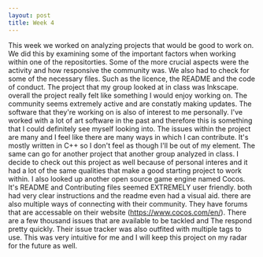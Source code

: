 ```yaml
---
layout: post
title: Week 4
---
```


This week we worked on analyzing projects that would be good to work on. We did this by examining some of the important factors when working within one of the repositorties. Some of the more crucial aspects were the activity and how responsive the community was. We also had to check for some of the necessary files. Such as the licence, the README and the code of conduct. The project that my group looked at in class was Inkscape. overall the project really felt like something I would enjoy working on. The community seems extremely active and are constatly making updates. The software that they're working on is also of interest to me personally. I've worked with a lot of art software in the past and therefore this is something that I could definitely see myself looking into. The issues within the project are many and I feel like there are many ways in which I can contribute. It's mostly written in C++ so I don't feel as though I'll be out of my element. The same can go for another project that another group analyzed in class. I decide to check out this project as well because of personal interes and it had a lot of the same qualities that make a good starting project to work within. I also looked up another open source game engine named Cocos. It's README and Contributing files seemed EXTREMELY user friendly. both had very clear instructions and the readme even had a visual aid. there are also multiple ways of connecting with their community. They have forums that are accessable on their website (https://www.cocos.com/en/). There are a few thousand issues that are available to be tackled and The respond  pretty quickly. Their issue tracker was also outfited with multiple tags to use. This was very intuitive for me and I will keep this project on my radar for the future as well. 

